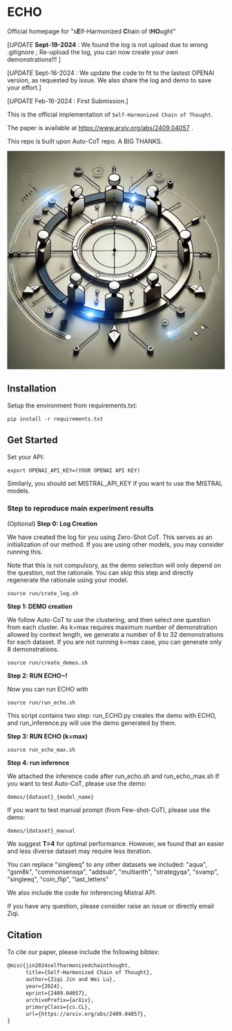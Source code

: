 # ECHO
Official homepage for "s**E**lf-Harmonized **C**hain of t**HO**ught"

[_UPDATE_ **Sept-19-2024** : We found the log is not upload due to wrong .gitignore ; Re-upload the log, you can now create your own demonstrations!!! ]

[_UPDATE_ Sept-16-2024 : We update the code to fit to the lastest OPENAI version, as requested by issue. We also share the log and demo to save your effort.]

[_UPDATE_ Feb-16-2024 : First Submission.]

This is the official implementation of `Self-Harmonized Chain of Thought`.

The paper is available at https://www.arxiv.org/abs/2409.04057 .

This repo is built upon Auto-CoT repo. A BIG THANKS.

<div align="center">
<img src="echo.webp">
</div>

## Installation

Setup the environment from requirements.txt: 
```
pip install -r requirements.txt
```

## Get Started

Set your API:

```
export OPENAI_API_KEY=(YOUR OPENAI API KEY)
```

Similarly, you should set MISTRAL_API_KEY if you want to use the MISTRAL models.

### Step to reproduce main experiment results

(Optional) **Step 0: Log Creation** 

We have created the log for you using Zero-Shot CoT. This serves as an initialization of our method. If you are using other models, you may consider running this.

Note that this is not compulsory, as the demo selection will only depend on the question, not the rationale. You can skip this step and directly regenerate the rationale using your model.
```
source run/crate_log.sh
```

**Step 1: DEMO creation** 

We follow Auto-CoT to use the clustering, and then select one question from each cluster.
As k=max requires maximum number of demonstration allowed by context length, we generate a number of 8 to 32 demonstrations for each dataset. If you are not running k=max case, you can generate only 8 demonstrations.

```
source run/create_demos.sh
```

**Step 2: RUN ECHO~!**

Now you can run ECHO with
```
source run/run_echo.sh
```

This script contains two step: run_ECHO.py creates the demo with ECHO, and run_inference.py will use the demo generated by them.

**Step 3: RUN ECHO (k=max)**

```
source run_echo_max.sh
```

**Step 4: run inference**

We attached the inference code after run_echo.sh and run_echo_max.sh
If you want to test Auto-CoT, please use the demo: 
```
demos/{dataset}_{model_name}
```
If you want to test manual prompt (from Few-shot-CoT), please use the demo: 
```
demos/{dataset}_manual
```
We suggest **T=4** for optimal performance. However, we found that an easier and less diverse dataset may require less iteration.

You can replace "singleeq" to any other datasets we included: "aqua", "gsm8k", "commonsensqa", "addsub", "multiarith",  "strategyqa", "svamp", "singleeq", "coin_flip", "last_letters"

We also include the code for inferencing Mistral API.

If you have any question, please consider raise an issue or directly email Ziqi.

## Citation

To cite our paper, please include the following bibtex:

```
@misc{jin2024selfharmonizedchainthought,
      title={Self-Harmonized Chain of Thought}, 
      author={Ziqi Jin and Wei Lu},
      year={2024},
      eprint={2409.04057},
      archivePrefix={arXiv},
      primaryClass={cs.CL},
      url={https://arxiv.org/abs/2409.04057}, 
}
```
